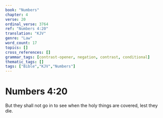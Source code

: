 ```yaml
---
book: "Numbers"
chapter: 4
verse: 20
ordinal_verse: 3764
ref: "Numbers 4:20"
translation: "KJV"
genre: "Law"
word_count: 17
topics: []
cross_references: []
grammar_tags: [contrast-opener, negation, contrast, conditional]
thematic_tags: []
tags: ["Bible","KJV","Numbers"]
---
```


# Numbers 4:20

But they shall not go in to see when the holy things are covered, lest they die.
